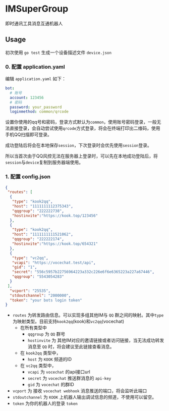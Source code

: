 # IMSuperGroup 
即时通讯工具消息互通机器人

## Usage

初次使用 `go test` 生成一个设备描述文件 `device.json`

### 0. 配置 application.yaml

编辑 `application.yaml` 如下：

```yaml
bot:
  # 账号
  account: 123456
  # 密码
  password: your_password
  loginmethod: common/qrcode
```

设置你使用的qq号和密码，登录方式默认为`common`，使用账号密码登录，一般无法直接登录，会自动尝试使用`qrcode`方式登录，将会在终端打印出二维码，使用手机QQ扫描即可登录。

成功登陆后将会在本地保存`session`，下次登录时会优先使用`session`登录。

所以当首次由于QQ风控无法在服务器上登录时，可以先在本地成功登陆后，将`session`与`device`复制到服务器端使用。

### 1. 配置 config.json

```json
{
 "routes": [
  {
   "type": "kook2qq",
   "host": "1111111112375343",
   "qqgroup": "222222738",
   "hostinvite":"https://kook.top/123456"
  },
  {
   "type": "kook2qq",
   "host": "1111111111521062",
   "qqgroup": "222222174",
   "hostinvite":"https://kook.top/654321"
  },
  {
   "type": "vc2qq",
   "vcapi": "https://vocechat.test/api",
   "gid": "1",
   "secret": "556c5957b22756964223a332c226e6f6e6365223a227a67446",
   "qqgroup": "5543054283"
  }
 ],
  "vcport": "25535",
  "stdoutchannel": "2000000",
  "token": "your bots login token"
}
```

- `routes` 为转发路由信息。可以实现多组其他IM与 `QQ` 群之间的映射。其中`type`为映射类型。目前支持`kook2qq`(kook)和`vc2qq`(vocechat)
  - 在所有类型中
    - `qqgroup` 为 `QQ` 群号
    - `hostinvite` 为 其他IM对应的邀请链接或者访问链接，当无法成功转发消息至 `QQ` 时，将会建议至此链接查看消息。
  - 在 `kook2qq` 类型中，
    - `host` 为 `KOOK` 频道的ID
  - 在 `vc2qq` 类型中，
    - `vcapi` 为 `vocechat` 的api接口url
    - `secret` 为 `vocechat` 推送群消息的 `api-key`
    - `gid` 为 `vocechat` 的群ID
- `vcport` 为 接收 `vocechat webhook` 消息推送的端口，将会监听此端口
- `stdoutchannel` 为 `KOOK` 上机器人输出调试信息的频道，不使用可以留空。
- `token` 为你的机器人的登录 `token`
